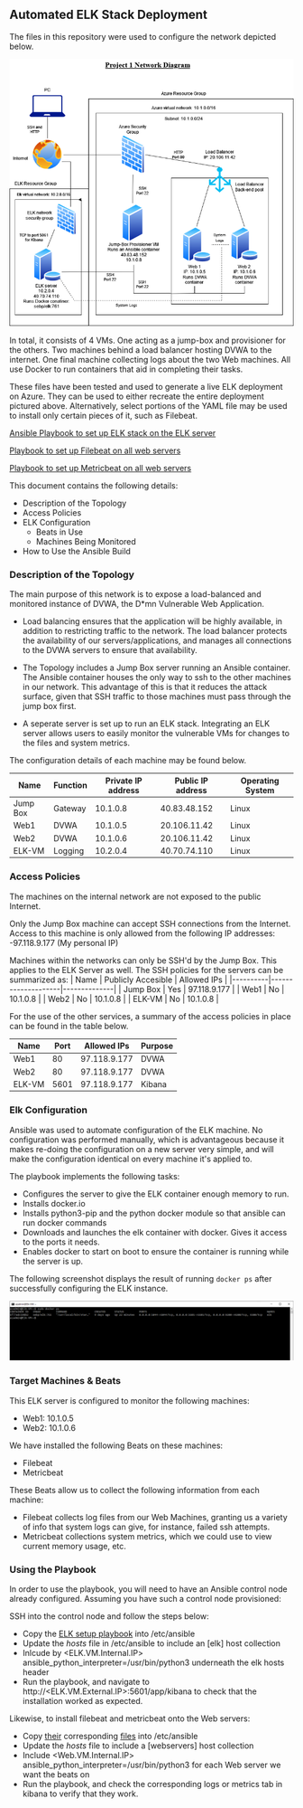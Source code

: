 ## Automated ELK Stack Deployment

The files in this repository were used to configure the network depicted below.

![alt text](/Diagrams/Network-Diagram-2-ELK.png "ELK-Network-Diagram")

In total, it consists of 4 VMs. One acting as a jump-box and provisioner for the others. Two machines behind a load balancer hosting DVWA to the internet. One final machine collecting logs about the two Web machines. All use Docker to run containers that aid in completing their tasks.

These files have been tested and used to generate a live ELK deployment on Azure. They can be used to either recreate the entire deployment pictured above. Alternatively, select portions of the YAML file may be used to install only certain pieces of it, such as Filebeat.

  [Ansible Playbook to set up ELK stack on the ELK server](/Ansible/elk-setup.yml)
  
  [ Playbook to set up Filebeat on all web servers](/Ansible/filebeat-playbook.yml)
  
  [Playbook to set up Metricbeat on all web servers](/Ansible/metricbeat-playbook.yml)
  

This document contains the following details:
- Description of the Topology
- Access Policies
- ELK Configuration
  - Beats in Use
  - Machines Being Monitored
- How to Use the Ansible Build


### Description of the Topology

The main purpose of this network is to expose a load-balanced and monitored instance of DVWA, the D*mn Vulnerable Web Application.

- Load balancing ensures that the application will be highly available, in addition to restricting traffic to the network.
The load balancer protects the availability of our servers/applications, and manages all connections to the DVWA servers to ensure that availability. 

- The Topology includes a Jump Box server running an Ansible container. The Ansible container houses the only way to ssh to the other machines in our network. This advantage of this is that it reduces the attack surface, given that SSH traffic to those machines must pass through the jump box first.

- A seperate server is set up to run an ELK stack. Integrating an ELK server allows users to easily monitor the vulnerable VMs for changes to the files and system metrics.

The configuration details of each machine may be found below.


| Name     | Function | Private IP address | Public IP address | Operating System |
|----------|----------|--------------------|-------------------|------------------|
| Jump Box | Gateway  | 10.1.0.8           | 40.83.48.152      | Linux            |
| Web1     | DVWA     | 10.1.0.5           | 20.106.11.42      | Linux            |
| Web2     | DVWA     | 10.1.0.6           | 20.106.11.42      | Linux            |
| ELK-VM   | Logging  | 10.2.0.4           | 40.70.74.110      | Linux            |

### Access Policies

The machines on the internal network are not exposed to the public Internet. 

Only the Jump Box machine can accept SSH connections from the Internet. Access to this machine is only allowed from the following IP addresses:
-97.118.9.177 (My personal IP)

Machines within the networks can only be SSH'd by the Jump Box. This applies to the ELK Server as well. The SSH policies for the servers can be summarized as:
| Name     | Publicly Accesible | Allowed IPs  |
|----------|--------------------|--------------|
| Jump Box | Yes                | 97.118.9.177 |
| Web1     | No                 | 10.1.0.8     |
| Web2     | No                 | 10.1.0.8     |
| ELK-VM   | No                 | 10.1.0.8     |



For the use of the other services, a summary of the access policies in place can be found in the table below.

| Name   | Port | Allowed IPs  | Purpose |
|--------|------|--------------|---------|
| Web1   | 80   | 97.118.9.177 | DVWA    |
| Web2   | 80   | 97.118.9.177 | DVWA    |
| ELK-VM | 5601 | 97.118.9.177 | Kibana  |

### Elk Configuration

Ansible was used to automate configuration of the ELK machine. No configuration was performed manually, which is advantageous because it makes re-doing the configuration on a new server very simple, and will make the configuration identical on every machine it's applied to.

The playbook implements the following tasks:
- Configures the server to give the ELK container enough memory to run.
- Installs docker.io
- Installs python3-pip and the python docker module so that ansible can run docker commands
- Downloads and launches the elk container with docker. Gives it access to the ports it needs.
- Enables docker to start on boot to ensure the container is running while the server is up.

The following screenshot displays the result of running `docker ps` after successfully configuring the ELK instance.

![docker ps](Diagrams/elk-status.PNG)

### Target Machines & Beats
This ELK server is configured to monitor the following machines:
- Web1: 10.1.0.5
- Web2: 10.1.0.6

We have installed the following Beats on these machines:
- Filebeat
- Metricbeat

These Beats allow us to collect the following information from each machine:
- Filebeat collects log files from our Web Machines, granting us a variety of info that system logs can give, for instance, failed ssh attempts.
- Metricbeat collections system metrics, which we could use to view current memory usage, etc.

### Using the Playbook
In order to use the playbook, you will need to have an Ansible control node already configured. Assuming you have such a control node provisioned: 

SSH into the control node and follow the steps below:
- Copy the [ELK setup playbook](/Ansible/elk-setup.yml) into /etc/ansible
- Update the *hosts* file in /etc/ansible to include an [elk] host collection
- Inlcude by <ELK.VM.Internal.IP> ansible_python_interpreter=/usr/bin/python3 underneath the elk hosts header
- Run the playbook, and navigate to http://<ELK.VM.External.IP>:5601/app/kibana to check that the installation worked as expected.

Likewise, to install filebeat and metricbeat onto the Web servers:
- Copy [their](/Ansible/filebeat-playbook.yml) corresponding [files](/Ansible/metricbeat-playbook.yml) into /etc/ansible
- Update the *hosts* file to include a [webservers] host collection
- Include <Web.VM.Internal.IP> ansible_python_interpreter=/usr/bin/python3 for each Web server we want the beats on
- Run the playbook, and check the corresponding logs or metrics tab in kibana to verify that they work.


